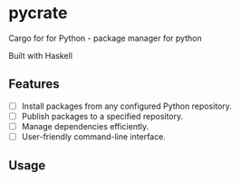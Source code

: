 # pycrate
Cargo for for Python - package manager for python

Built with Haskell

## Features
- [ ] Install packages from any configured Python repository.
- [ ] Publish packages to a specified repository.
- [ ] Manage dependencies efficiently.
- [ ] User-friendly command-line interface.

## Usage


